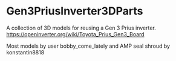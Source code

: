 # Gen3PriusInverter3DParts
A collection of 3D models for reusing a Gen 3 Prius inverter.
https://openinverter.org/wiki/Toyota_Prius_Gen3_Board

Most models by user bobby_come_lately and AMP seal shroud by konstantin8818
